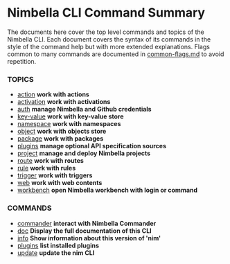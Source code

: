 # Nimbella CLI Command Summary

The documents here cover the top level commands and topics of the Nimbella CLI.  Each document covers the syntax of its commands in the style of the command help but with more extended explanations.  Flags common to many commands are documented in [common-flags.md](commond-flags.md) to avoid repetition.

### TOPICS
- [action](action.md)  **work with actions**
- [activation](activation.md)  **work with activations**
- [auth](auth.md) **manage Nimbella and Github credentials**
- [key-value](key-value.md) **work with key-value store**
- [namespace](namespace.md) **work with namespaces**
- [object](object.md) **work with objects store**
- [package](package.md) **work with packages**
- [plugins](plugins.md)    **manage optional API specification sources**
- [project](project.md)    **manage and deploy Nimbella projects**
- [route](route.md)      **work with routes**
- [rule](rule.md)       **work with rules**
- [trigger](trigger.md)    **work with triggers**
- [web](web.md)       **work with web contents**
- [workbench](workbench.md)   **open Nimbella workbench with login or command**

### COMMANDS
- [commander](commander.md) **interact with Nimbella Commander**
- [doc](doc.md) **Display the full documentation of this CLI**
- [info](info.md) **Show information about this version of 'nim'**
- [plugins](plugins.md) **list installed plugins**
- [update](update.md) **update the nim CLI**
